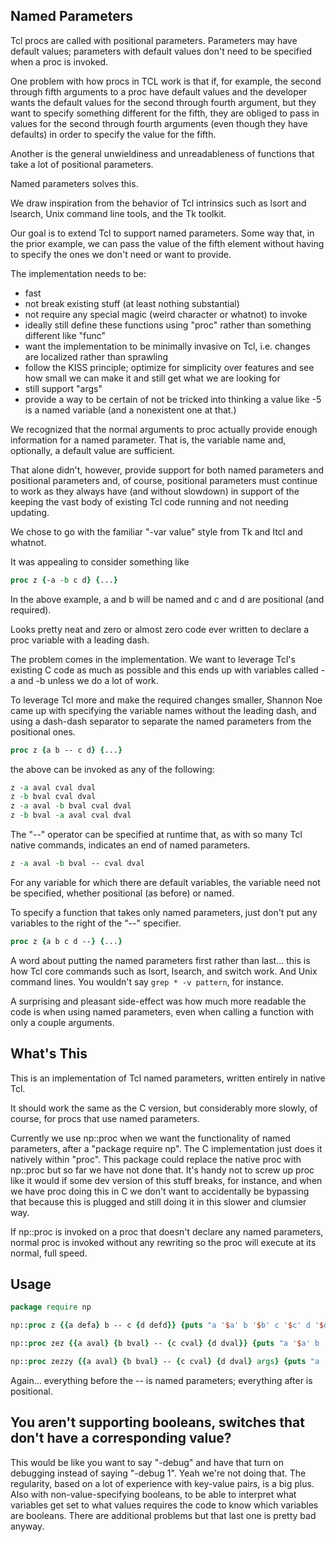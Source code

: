 

Named Parameters
---

Tcl procs are called with positional parameters.  Parameters may have default values; parameters with default values don't need to be specified when a proc is invoked.

One problem with how procs in TCL work is that if, for example, the second through fifth arguments to a proc have default values and the developer wants the default values for the second through fourth argument, but they want to specify something different for the fifth, they are obliged to pass in values for the second through fourth arguments (even though they have defaults) in order to specify the value for the fifth.

Another is the general unwieldiness and unreadableness of functions that take a lot of positional parameters.

Named parameters solves this.

We draw inspiration from the behavior of Tcl intrinsics such as lsort and lsearch, Unix command line tools, and the Tk toolkit.

Our goal is to extend Tcl to support named parameters.  Some way that, in the prior example, we can pass the value of the fifth element without having to specify the ones we don't need or want to provide.

The implementation needs to be:
* fast
* not break existing stuff (at least nothing substantial)
* not require any special magic (weird character or whatnot) to invoke
* ideally still define these functions using "proc" rather than something different like "func"
* want the implementation to be minimally invasive on Tcl, i.e. changes are localized rather than sprawling
* follow the KISS principle; optimize for simplicity over features and see how small we can make it and still get what we are looking for
* still support "args"
* provide a way to be certain of not be tricked into thinking a value like -5 is a named variable (and a nonexistent one at that.)


We recognized that the normal arguments to proc actually provide enough information for a named parameter.  That is, the variable name and, optionally, a default value are sufficient.

That alone didn't, however, provide support for both named parameters and positional parameters and, of course, positional parameters must continue to work as they always have (and without slowdown) in support of the keeping the vast body of existing Tcl code running and not needing updating.

We chose to go with the familiar "-var value" style from Tk and Itcl and whatnot.

It was appealing to consider something like

```tcl
proc z {-a -b c d} {...}
```

In the above example, a and b will be named and c and d are positional (and required).

Looks pretty neat and zero or almost zero code ever written to declare a proc variable with a leading dash.

The problem comes in the implementation.  We want to leverage Tcl's existing C code as much as possible and this ends up with variables called -a and -b unless we do a lot of work.

To leverage Tcl more and make the required changes smaller, Shannon Noe came up with specifying the variable names without the leading dash, and using a dash-dash separator to separate the named parameters from the positional ones.

```tcl
proc z {a b -- c d} {...}
```

the above can be invoked as any of the following:

```tcl
z -a aval cval dval
z -b bval cval dval
z -a aval -b bval cval dval
z -b bval -a aval cval dval
```

The "--" operator can be specified at runtime that, as with so many Tcl native commands, indicates an end of named parameters.

```tcl
z -a aval -b bval -- cval dval
```

For any variable for which there are default variables, the variable need not be specified, whether positional (as before) or named.

To specify a function that takes only named parameters, just don't put any variables to the right of the "--" specifier.

```tcl
proc z {a b c d --} {...}
```

A word about putting the named parameters first rather than last... this is how Tcl core commands such as lsort, lsearch, and switch work.  And Unix command lines.  You wouldn't say `grep * -v pattern`, for instance.

A surprising and pleasant side-effect was how much more readable the code is when using named parameters, even when calling a function with only a couple arguments.

What's This
---

This is an implementation of Tcl named parameters, written entirely in native Tcl.

It should work the same as the C version, but considerably more slowly, of course, for procs that use named parameters.

Currently we use np::proc when we want the functionality of named parameters, after a "package require np".  The C implementation just does it natively within "proc".  This package could replace the native proc with np::proc but so far we have not done that.  It's handy not to screw up proc like it would if some dev version of this stuff breaks, for instance, and when we have proc doing this in C we don't want to accidentally be bypassing that because this is plugged and still doing it in this slower and clumsier way.

If np::proc is invoked on a proc that doesn't declare any named parameters, normal proc is invoked without any rewriting so the proc will execute at its normal, full speed.


Usage
---

```tcl
package require np

np::proc z {{a defa} b -- c {d defd}} {puts "a '$a' b '$b' c '$c' d '$d'"}

np::proc zez {{a aval} {b bval} -- {c cval} {d dval}} {puts "a '$a' b '$b' c '$c' d '$d'"}

np::proc zezzy {{a aval} {b bval} -- {c cval} {d dval} args} {puts "a '$a' b '$b' c '$c' d '$d' args '$args'"}

```

Again... everything before the -- is named parameters; everything after is positional.


You aren't supporting booleans, switches that don't have a corresponding value?
---

This would be like you want to say "-debug" and have that turn on debugging instead of saying
"-debug 1".  Yeah we're not doing that.  The regularity, based on a lot of experience with key-value pairs, is a big plus. Also with non-value-specifying booleans, to be able to interpret what variables get set to what values requires the code to know which variables are booleans.  There are additional problems but that last one is pretty bad anyway.


